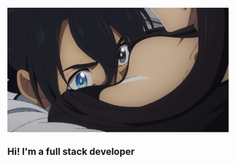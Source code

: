 ![Header](https://github.com/SabLuv/sabluv/blob/main/assets/git_fon.jpg)
## Hi! I'm a full stack developer

